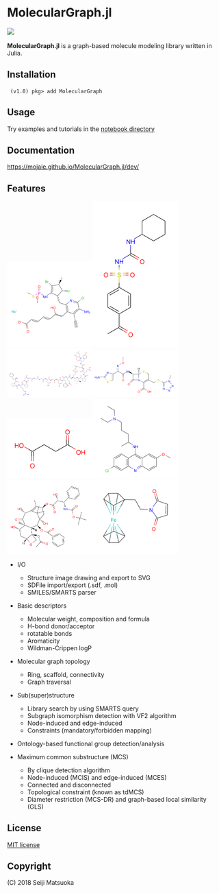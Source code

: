 
MolecularGraph.jl
===================================================

![](https://travis-ci.org/mojaie/MolecularGraph.jl.svg?branch=master)

**MolecularGraph.jl** is a graph-based molecule modeling library written in Julia.


## Installation

```
 (v1.0) pkg> add MolecularGraph
```


## Usage

Try examples and tutorials in the [notebook directory](./notebook)


## Documentation

https://mojaie.github.io/MolecularGraph.jl/dev/


## Features

<img src="./assets/image/demo.svg" width="200"/><img src="./assets/image/Acetohexamide.svg" width="200"/><img src="./assets/image/Bivalirudin.svg" width="200"/><img src="./assets/image/Cefmenoxime.svg" width="200"/><img src="./assets/image/Succinic acid.svg" width="200"/><img src="./assets/image/Quinacrine.svg" width="200"/><img src="./assets/image/Docetaxel.svg" width="200"/><img src="./assets/image/FerrocenylethylMaleimide.svg" width="200"/>

- I/O
  - Structure image drawing and export to SVG
  - SDFile import/export (.sdf, .mol)
  - SMILES/SMARTS parser

- Basic descriptors
  - Molecular weight, composition and formula
  - H-bond donor/acceptor
  - rotatable bonds
  - Aromaticity
  - Wildman-Crippen logP

- Molecular graph topology
  - Ring, scaffold, connectivity
  - Graph traversal

- Sub(super)structure
  - Library search by using SMARTS query
  - Subgraph isomorphism detection with VF2 algorithm
  - Node-induced and edge-induced
  - Constraints (mandatory/forbidden mapping)

- Ontology-based functional group detection/analysis

- Maximum common substructure (MCS)
  - By clique detection algorithm
  - Node-induced (MCIS) and edge-induced (MCES)
  - Connected and disconnected
  - Topological constraint (known as tdMCS)
  - Diameter restriction (MCS-DR) and graph-based local similarity (GLS)


## License

[MIT license](http://opensource.org/licenses/MIT)


## Copyright

(C) 2018 Seiji Matsuoka
